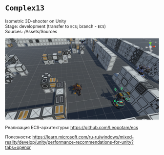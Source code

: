 # `Complex13`
Isometric 3D-shooter on Unity    
Stage: development (transfer to `ECS`; branch - `ECS`)    
Sources: /Assets/Sources  

![prototype_screen](https://github.com/Tessecrack/Complex13/blob/master/Assets/Screenshots/TestLocation.png)
  
Реализация ECS-архитектуры:
https://github.com/Leopotam/ecs
  
Полезности:
https://learn.microsoft.com/ru-ru/windows/mixed-reality/develop/unity/performance-recommendations-for-unity?tabs=openxr
